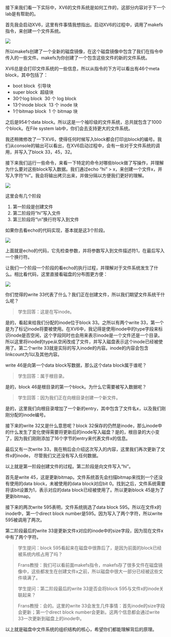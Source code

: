 接下来我们看一下实际中，XV6的文件系统是如何工作的，这部分内容对于下一个lab是有帮助的。

首先我会启动XV6，这里有件事情我想指出。启动XV6的过程中，调用了makefs指令，来创建一个文件系统。

[![](https://github.com/huihongxiao/MIT6.S081/raw/master/.gitbook/assets/image%20(615).png)](https://github.com/huihongxiao/MIT6.S081/blob/master/.gitbook/assets/image%20\(615\).png)

所以makefs创建了一个全新的磁盘镜像，在这个磁盘镜像中包含了我们在指令中传入的一些文件。makefs为你创建了一个包含这些文件的新的文件系统。

XV6总是会打印文件系统的一些信息，所以从指令的下方可以看出有46个meta block，其中包括了：

- boot block  引导块
- super block  超级块
- 30个log block  30 个 log block
- 13个inode block  13 个 inode 块
- 1个bitmap block  1 个 bitmap 块

之后是954个data block。所以这是一个袖珍级的文件系统，总共就包含了1000个block。在File system lab中，你们会去支持更大的文件系统。

我还稍微修改了一下XV6，使得任何时候写入block都会打印出block的编号。我们从console的输出可以看出，在XV6启动过程中，会有一些对于文件系统的调用，并写入了block 33，45，32。

接下来我们运行一些命令，来看一下特定的命令对哪些block做了写操作，并理解为什么要对这些block写入数据。我们通过echo “hi” > x，来创建一个文件x，并写入字符“hi”。我会将输出拷贝出来，并做分隔以方便我们更好的理解。

[![](https://github.com/huihongxiao/MIT6.S081/raw/master/.gitbook/assets/image%20(627).png)](https://github.com/huihongxiao/MIT6.S081/blob/master/.gitbook/assets/image%20\(627\).png)

这里会有几个阶段

1. 第一阶段是创建文件
2. 第二阶段将“hi”写入文件
3. 第三阶段将“\n”换行符写入到文件

如果你去看echo的代码实现，基本就是这3个阶段。

[![](https://github.com/huihongxiao/MIT6.S081/raw/master/.gitbook/assets/image%20(408).png)](https://github.com/huihongxiao/MIT6.S081/blob/master/.gitbook/assets/image%20\(408\).png)

上面就是echo的代码，它先检查参数，并将参数写入到文件描述符1，在最后写入一个换行符。

让我们一个阶段一个阶段的看echo的执行过程，并理解对于文件系统发生了什么。相比看代码，这里直接看磁盘的分布图更方便：

[![](https://camo.githubusercontent.com/965c8bff8bb0bf232cd618beb2ff8851ef50622c6008c579f6689909df03f41b/68747470733a2f2f67626c6f627363646e2e676974626f6f6b2e636f6d2f6173736574732532462d4d485a6f5432625f62634c67686a414f50734a2532462d4d52687a62415a7768757a70363377576452452532462d4d5269656c47636272484f7a5043727848634f253246696d6167652e706e673f616c743d6d6564696126746f6b656e3d66363835616166652d376332322d343936352d393933362d643831316230393030323364)](https://camo.githubusercontent.com/965c8bff8bb0bf232cd618beb2ff8851ef50622c6008c579f6689909df03f41b/68747470733a2f2f67626c6f627363646e2e676974626f6f6b2e636f6d2f6173736574732532462d4d485a6f5432625f62634c67686a414f50734a2532462d4d52687a62415a7768757a70363377576452452532462d4d5269656c47636272484f7a5043727848634f253246696d6167652e706e673f616c743d6d6564696126746f6b656e3d66363835616166652d376332322d343936352d393933362d643831316230393030323364)

你们觉得的write 33代表了什么？我们正在创建文件，所以我们期望文件系统干什么呢？

> 学生回答：这是在写inode。

是的，看起来给我们分配的inode位于block 33。之所以有两个write 33，第一个是为了标记inode将要被使用。在XV6中，我记得是使用inode中的type字段来标识inode是否空闲，这个字段同时也会用来表示inode是一个文件还是一个目录。所以这里将inode的type从空闲改成了文件，并写入磁盘表示这个inode已经被使用了。第二个write 33就是实际的写入inode的内容。inode的内容会包含linkcount为1以及其他内容。

write 46是向第一个data block写数据，那么这个data block属于谁呢？

> 学生回答：属于根目录。

是的，block 46是根目录的第一个block。为什么它需要被写入数据呢？

> 学生回答：因为我们正在向根目录创建一个新文件。

是的，这里我们向根目录增加了一个新的entry，其中包含了文件名x，以及我们刚刚分配的inode编号。

接下来的write 32又是什么意思呢？block 32保存的仍然是inode，那么inode中的什么发生了变化使得需要将更新后的inode写入磁盘？是的，根目录的大小变了，因为我们刚刚添加了16个字节的entry来代表文件x的信息。

最后又有一次write 33，我在稍后会介绍这次写入的内容，这里我们再次更新了文件x的inode， 尽管我们又还没有写入任何数据。

以上就是第一阶段创建文件的过程。第二阶段是向文件写入“hi”。

首先是write 45，这是更新bitmap。文件系统首先会扫描bitmap来找到一个还没有使用的data block，未被使用的data block对应bit 0。找到之后，文件系统需要将该bit设置为1，表示对应的data block已经被使用了。所以更新block 45是为了更新bitmap。

接下来的两次write 595表明，文件系统挑选了data block 595。所以在文件x的inode中，第一个direct block number是595。因为写入了两个字符，所以write 595被调用了两次。

第二阶段最后的write 33是更新文件x对应的inode中的size字段，因为现在文件x中有了两个字符。

> 学生提问：block 595看起来在磁盘中很靠后了，是因为前面的block已经被系统内核占用了吗？
> 
> Frans教授：我们可以看前面makefs指令，makefs存了很多文件在磁盘镜像中，这些都发生在创建文件x之前，所以磁盘中很大一部分已经被这些文件填满了。
> 
> 学生提问：第二阶段最后的write 33是否会将block 595与文件x的inode关联起来？
> 
> Frans教授：会的。这里的write 33会发生几件事情：首先inode的size字段会更新；第一个direct block number会更新。这两个信息都会通过write 33一次更新到磁盘上的inode中。

以上就是磁盘中文件系统的组织结构的核心，希望你们都能理解背后的原理。